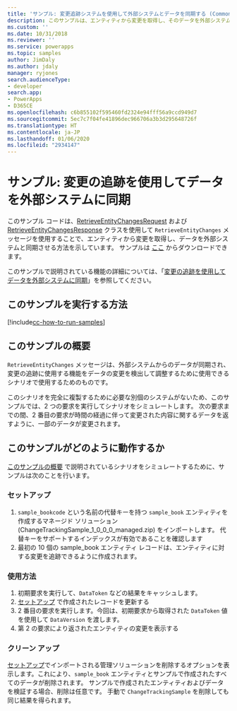 ```yaml
---
title: 'サンプル: 変更追跡システムを使用して外部システムとデータを同期する (Common Data Service) | Microsoft Docs'
description: このサンプルは、エンティティから変更を取得し、そのデータを外部システムと同期させる方法を示しています。
ms.custom: ''
ms.date: 10/31/2018
ms.reviewer: ''
ms.service: powerapps
ms.topic: samples
author: JimDaly
ms.author: jdaly
manager: ryjones
search.audienceType:
- developer
search.app:
- PowerApps
- D365CE
ms.openlocfilehash: c6b855102f595460fd2324e94fff56a9ccd949d7
ms.sourcegitcommit: 5ec7c7f04fe41896dec966706a3b3d295648726f
ms.translationtype: HT
ms.contentlocale: ja-JP
ms.lasthandoff: 01/06/2020
ms.locfileid: "2934147"
---
```

# <a name="sample-synchronize-data-with-external-systems-using-change-tracking"></a>サンプル: 変更の追跡を使用してデータを外部システムに同期

<!-- https://docs.microsoft.com/dynamics365/customer-engagement/developer/sample-synchronize-data-external-systems-using-change-tracking -->

このサンプル コードは、[RetrieveEntityChangesRequest](https://docs.microsoft.com/dotnet/api/microsoft.xrm.sdk.messages.retrieveentitychangesrequest) および [RetrieveEntityChangesResponse](https://docs.microsoft.com/dotnet/api/microsoft.xrm.sdk.messages.retrieveentitychangesresponse) クラスを使用して `RetrieveEntityChanges` メッセージを使用することで、エンティティから変更を取得し、データを外部システムと同期させる方法を示しています。 サンプルは [ここ](https://github.com/Microsoft/PowerApps-Samples/tree/master/cds/orgsvc/C%23/Changetracking) からダウンロードできます。

このサンプルで説明されている機能の詳細については、「[変更の追跡を使用してデータを外部システムに同期](https://docs.microsoft.com/powerapps/developer/common-data-service/use-change-tracking-synchronize-data-external-systems)」を参照してください。
<!-- The link above won't work until the topic is published -->

## <a name="how-to-run-this-sample"></a>このサンプルを実行する方法

[!include[cc-how-to-run-samples](../../includes/cc-how-to-run-samples.md)]

## <a name="what-this-sample-does"></a>このサンプルの概要

`RetrieveEntityChanges` メッセージは、外部システムからのデータが同期され、変更の追跡に使用する機能をデータの変更を検出して調整するために使用できるシナリオで使用するためのものです。

このシナリオを完全に複製するために必要な別個のシステムがないため、このサンプルでは、2 つの要求を実行してシナリオをシミュレートします。 次の要求までの間、2 番目の要求が時間の経過に伴って変更された内容に関するデータを返すように、一部のデータが変更されます。

## <a name="how-this-sample-works"></a>このサンプルがどのように動作するか

[このサンプルの概要](#what-this-sample-does) で説明されているシナリオをシミュレートするために、サンプルは次のことを行います。

### <a name="setup"></a>セットアップ

1. `sample_bookcode` という名前の代替キーを持つ `sample_book` エンティティを作成するマネージド ソリューション (ChangeTrackingSample_1_0_0_0_managed.zip) をインポートします。 代替キーをサポートするインデックスが有効であることを確認します
1. 最初の 10 個の sample_book エンティティ レコードは、エンティティに対する変更を追跡できるように作成されます。

### <a name="demonstrate"></a>使用方法

1. 初期要求を実行して、`DataToken` などの結果をキャッシュします。
1. [セットアップ](#setup) で作成されたレコードを更新する
1. 2 番目の要求を実行します。今回は、初期要求から取得された `DataToken` 値を使用して `DataVersion` を渡します。
1. 第 2 の要求により返されたエンティティの変更を表示する

### <a name="clean-up"></a>クリーン アップ

[セットアップ](#setup)でインポートされる管理ソリューションを削除するオプションを表示します。これにより、`sample_book` エンティティとサンプルで作成されたすべてのデータが削除されます。 サンプルで作成されたエンティティおよびデータを検証する場合、削除は任意です。 手動で `ChangeTrackingSample` を削除しても同じ結果を得られます。
